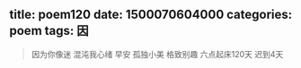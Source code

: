 title: poem120
date: 1500070604000
categories: poem
tags: 因
---
> 因为你像迷
混沌我心绪
早安
孤独小美
格致别趣
六点起床120天 迟到4天